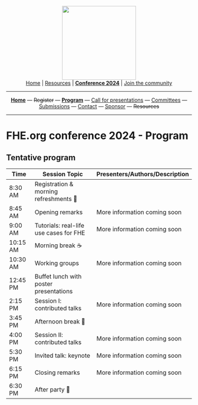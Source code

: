 <!-- Main header navigation -->
<p align="center">
  <img width="200" src="https://user-images.githubusercontent.com/5758427/180978488-db825482-5a58-4c7c-9589-c494a6f0be04.png"><br/>
  <a href="https://fhe-org.github.io">Home</a> | <a href="https://fhe-org.github.io/resources">Resources</a> | <b><a href="https://fhe-org.github.io/conferences/conference-2024/">Conference 2024</a></b> | <a href="https://fhe-org.github.io/community">Join the community</a>
</p>
<hr/>
<!-- /Main header navigation -->



<!-- Header conference 2024 links -->
<p align="center">
  <a href="https://fhe-org.github.io/conferences/conference-2024/"><b>Home</b></a>
  —
  <strike>Register</strike>
  —
  <a href="https://fhe-org.github.io/conferences/conference-2024/program"><b>Program</b></a>
  —
  <a href="https://fhe-org.github.io/conferences/conference-2024/call-for-presentations"> Call for presentations</a>
  —
  <a href="https://fhe-org.github.io/conferences/conference-2024/committees">Committees</a>
  —
  <a href="https://easychair.org/conferences/?conf=fheorg2024" target="_blank">Submissions</a>
  —
  <a href="https://fhe-org.github.io/conferences/conference-2024/contact">Contact</a>
  —
  <a href="https://fhe-org.github.io/conferences/conference-2024/sponsor">Sponsor</a>
  —
  <strike>Resources</strike>
</p>
<hr/>
<!-- /Header conference 2024 links -->





# FHE.org conference 2024 - Program

## Tentative program

<table>

  
  <thead>
        <tr>
            <th data-sortas="case-insensitive">Time</th>
            <th data-sortas="case-insensitive">Session Topic</th>
            <th data-sortas="case-insensitive">Presenters/Authors/Description</th>
        </tr>
    </thead>  

<tr>
    <td>8:30 AM</td>
    <td>Registration & morning refreshments 🍼</td>
    <td></td>
</tr>  
<tr>
    <td>8:45 AM</td>
    <td>Opening remarks</td>
    <td>More information coming soon</td>
</tr>  
<tr>
    <td>9:00 AM</td>
    <td>Tutorials: real-life use cases for FHE</td>
    <td>More information coming soon</td>
</tr>  
<tr>
    <td>10:15 AM</td>
    <td>Morning break ☕️</td>
    <td></td>
</tr>
<tr>
    <td>10:30 AM</td>
    <td>Working groups</td>
    <td>More information coming soon</td>
</tr>  
<tr>
    <td>12:45 PM</td>
    <td>Buffet lunch with poster presentations</td>
    <td></td>
</tr>  
<tr>
    <td>2:15 PM</td>
    <td>Session I: contributed talks</td>
    <td>More information coming soon</td>
</tr>  
<tr>
    <td>3:45 PM</td>
    <td>Afternoon break 🧃</td>
    <td></td>
</tr>  
<tr>
    <td>4:00 PM</td>
    <td>Session II: contributed talks</td>
    <td>More information coming soon</td>
</tr>  
<tr>
    <td>5:30 PM</td>
    <td>Invited talk: keynote</td>
    <td>More information coming soon</td>
</tr>  
<tr>
    <td>6:15 PM</td>
    <td>Closing remarks</td>
    <td>More information coming soon</td>
</tr>  
<tr>
    <td>6:30 PM</td>
    <td>After party 🍻</td>
    <td></td>
</tr>  




</table>
  

